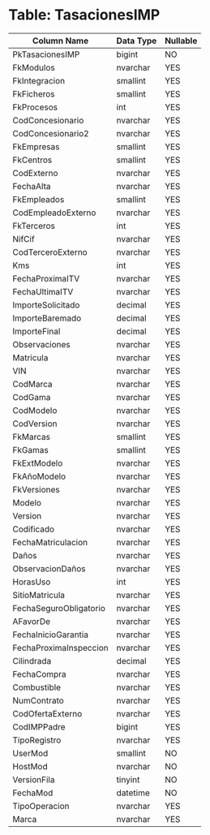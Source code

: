 # Table: TasacionesIMP

| Column Name | Data Type | Nullable |
|-------------|-----------|----------|
| PkTasacionesIMP | bigint | NO |
| FkModulos | nvarchar | YES |
| FkIntegracion | smallint | YES |
| FkFicheros | smallint | YES |
| FkProcesos | int | YES |
| CodConcesionario | nvarchar | YES |
| CodConcesionario2 | nvarchar | YES |
| FkEmpresas | smallint | YES |
| FkCentros | smallint | YES |
| CodExterno | nvarchar | YES |
| FechaAlta | nvarchar | YES |
| FkEmpleados | smallint | YES |
| CodEmpleadoExterno | nvarchar | YES |
| FkTerceros | int | YES |
| NifCif | nvarchar | YES |
| CodTerceroExterno | nvarchar | YES |
| Kms | int | YES |
| FechaProximaITV | nvarchar | YES |
| FechaUltimaITV | nvarchar | YES |
| ImporteSolicitado | decimal | YES |
| ImporteBaremado | decimal | YES |
| ImporteFinal | decimal | YES |
| Observaciones | nvarchar | YES |
| Matricula | nvarchar | YES |
| VIN | nvarchar | YES |
| CodMarca | nvarchar | YES |
| CodGama | nvarchar | YES |
| CodModelo | nvarchar | YES |
| CodVersion | nvarchar | YES |
| FkMarcas | smallint | YES |
| FkGamas | smallint | YES |
| FkExtModelo | nvarchar | YES |
| FkAñoModelo | nvarchar | YES |
| FkVersiones | nvarchar | YES |
| Modelo | nvarchar | YES |
| Version | nvarchar | YES |
| Codificado | nvarchar | YES |
| FechaMatriculacion | nvarchar | YES |
| Daños | nvarchar | YES |
| ObservacionDaños | nvarchar | YES |
| HorasUso | int | YES |
| SitioMatricula | nvarchar | YES |
| FechaSeguroObligatorio | nvarchar | YES |
| AFavorDe | nvarchar | YES |
| FechaInicioGarantia | nvarchar | YES |
| FechaProximaInspeccion | nvarchar | YES |
| Cilindrada | decimal | YES |
| FechaCompra | nvarchar | YES |
| Combustible | nvarchar | YES |
| NumContrato | nvarchar | YES |
| CodOfertaExterno | nvarchar | YES |
| CodIMPPadre | bigint | YES |
| TipoRegistro | nvarchar | YES |
| UserMod | smallint | NO |
| HostMod | nvarchar | NO |
| VersionFila | tinyint | NO |
| FechaMod | datetime | NO |
| TipoOperacion | nvarchar | YES |
| Marca | nvarchar | YES |
